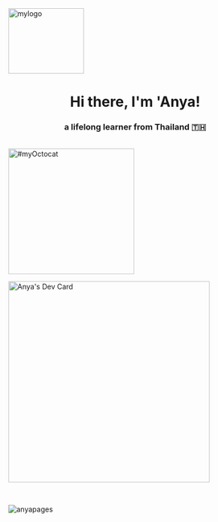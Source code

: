 <img src="https://anyapages.github.io/images/ui/misc/ilogo.png" alt="mylogo" width="150" height="130"/>
<h1 align="center">Hi there, I'm 'Anya!</h1>
<h3 align="center">a lifelong learner from Thailand 🇹🇭</h3>

<br>

<img src="https://anyaparanya.com/images/portfolio/myOctocat.png" title="#myOctocat" width="250" height="250"/>

<a href="https://app.daily.dev/anyap"><img src="https://api.daily.dev/devcards/1bd2c50b70c3445fb30320c641b748db.png?r=ate" width="400" alt="Anya's Dev Card"/></a>

<br>


<p align="left"> <img src="https://komarev.com/ghpvc/?username=anyapages&label=Profile%20views&color=0e75b6&style=flat" alt="anyapages" /> </p>
